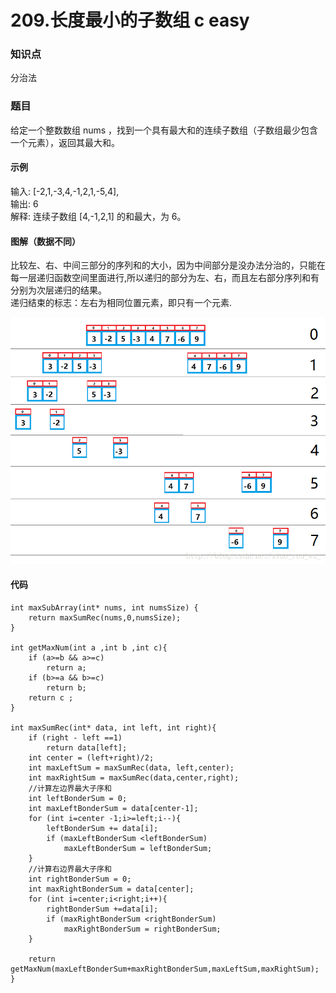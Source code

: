 # 209.长度最小的子数组 c easy

### 知识点

分治法

### 题目

给定一个整数数组 nums ，找到一个具有最大和的连续子数组（子数组最少包含一个元素），返回其最大和。

#### 示例 

输入: [-2,1,-3,4,-1,2,1,-5,4],  
输出: 6  
解释: 连续子数组 [4,-1,2,1] 的和最大，为 6。

#### 图解（数据不同）
比较左、右、中间三部分的序列和的大小，因为中间部分是没办法分治的，只能在每一层递归函数空间里面进行,所以递归的部分为左、右，而且左右部分序列和有分别为次层递归的结果。  
递归结束的标志：左右为相同位置元素，即只有一个元素.  

![avatar](https://github.com/eastCityZheng/LeetCode-daily-practice/blob/master/imgs/NO53.png)

#### 代码
```
int maxSubArray(int* nums, int numsSize) {
    return maxSumRec(nums,0,numsSize);
}

int getMaxNum(int a ,int b ,int c){
    if (a>=b && a>=c)
        return a;
    if (b>=a && b>=c)
        return b;
    return c ;
}

int maxSumRec(int* data, int left, int right){
    if (right - left ==1)
        return data[left];
    int center = (left+right)/2;
    int maxLeftSum = maxSumRec(data, left,center);
    int maxRightSum = maxSumRec(data,center,right);
    //计算左边界最大子序和
    int leftBonderSum = 0;
    int maxLeftBonderSum = data[center-1];
    for (int i=center -1;i>=left;i--){
        leftBonderSum += data[i];
        if (maxLeftBonderSum <leftBonderSum)
            maxLeftBonderSum = leftBonderSum;
    }
    //计算右边界最大子序和
    int rightBonderSum = 0;
    int maxRightBonderSum = data[center];
    for (int i=center;i<right;i++){
        rightBonderSum +=data[i];
        if (maxRightBonderSum <rightBonderSum)
            maxRightBonderSum = rightBonderSum;
    }
    
    return getMaxNum(maxLeftBonderSum+maxRightBonderSum,maxLeftSum,maxRightSum);
}

```